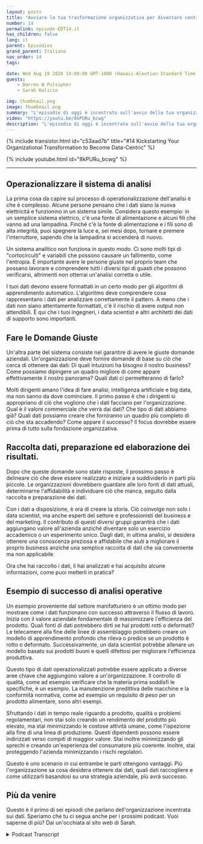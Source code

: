 ```yaml
---
layout: posts
title: "Avviare la tua trasformazione organizzativa per diventare centrati sui dati."
number: 14
permalink: episode-EDT14-it
has_children: false
lang: it
parent: Episódios
grand_parent: Italiano
nav_order: 14
tags:

date: Wed Aug 19 2020 14:00:00 GMT-1000 (Hawaii-Aleutian Standard Time)
guests:
    - Darren W Pulsipher
    - Sarah Kalicin

img: thumbnail.png
image: thumbnail.png
summary: "L'episodio di oggi è incentrato sull'avvio della tua organizzazione per diventare centrata sui dati e sul valore che ciò può portare. L'ospite speciale di Darren è Sarah Kalicin, data scientist principale per i data center presso Intel."
video: "https://youtu.be/8kPURu_bcwg"
description: "L'episodio di oggi è incentrato sull'avvio della tua organizzazione per diventare centrata sui dati e sul valore che ciò può portare. L'ospite speciale di Darren è Sarah Kalicin, data scientist principale per i data center presso Intel."
---
```


<div>
{% include transistor.html id="c53aad7b" title="#14 Kickstarting Your Organizational Transformation to Become Data-Centric" %}

{% include youtube.html id="8kPURu_bcwg" %}
</div>

---

## Operazionalizzare il sistema di analisi

La prima cosa da capire sul processo di operationalizzazione dell'analisi è che è complesso. Alcune persone pensano che i dati siano la nuova elettricità e funzionino in un sistema simile. Considera questo esempio: in un semplice sistema elettrico, c'è una fonte di alimentazione e alcuni fili che vanno ad una lampadina. Finché c'è la fonte di alimentazione e i fili sono di alta integrità, puoi spegnere la luce e, sei mesi dopo, tornare e premere l'interruttore, sapendo che la lampadina si accenderà di nuovo.

Un sistema analitico non funziona in questo modo. Ci sono molti tipi di "cortocircuiti" e variabili che possono causare un fallimento, come l'entropia. È importante avere le persone giuste nel proprio team che possano lavorare e comprendere tutti i diversi tipi di guasti che possono verificarsi, altrimenti non otterrai un'analisi corretta o utile.

I tuoi dati devono essere formattati in un certo modo per gli algoritmi di apprendimento automatico. L'algoritmo deve comprendere cosa rappresentano i dati per analizzare correttamente il pattern. A meno che i dati non siano attentamente formattati, c'è il rischio di avere output non attendibili. È qui che i tuoi ingegneri, i data scientist e altri architetti dei dati di supporto sono importanti.

## Fare le Domande Giuste

Un'altra parte del sistema consiste nel garantire di avere le giuste domande aziendali. Un'organizzazione deve fornire domande di base su ciò che cerca di ottenere dai dati: Di quali intuizioni ha bisogno il nostro business? Come possiamo dipingere un quadro migliore di come appare effettivamente il nostro panorama? Quali dati ci permetteranno di farlo?

Molti dirigenti amano l'idea di fare analisi, intelligenza artificiale e big data, ma non sanno da dove cominciare. Il primo passo è che i dirigenti si appropriano di ciò che vogliono che i dati facciano per l'organizzazione. Qual è il valore commerciale che verrà dai dati? Che tipo di dati abbiamo già? Quali dati possiamo creare che forniranno un quadro più completo di ciò che sta accadendo? Come appare il successo? Il focus dovrebbe essere prima di tutto sulla fondazione organizzativa.

## Raccolta dati, preparazione ed elaborazione dei risultati.

Dopo che queste domande sono state risposte, il prossimo passo è delineare ciò che deve essere realizzato e iniziare a suddividerlo in parti più piccole. Le organizzazioni dovrebbero guardare alle loro fonti di dati attuali, determinarne l'affidabilità e individuare ciò che manca, seguito dalla raccolta e preparazione dei dati.

Con i dati a disposizione, è ora di creare la storia. Ciò coinvolge non solo i data scientist, ma anche esperti del settore e professionisti del business e del marketing. Il contributo di questi diversi gruppi garantirà che i dati aggiungano valore all'azienda anziché diventare solo un esercizio accademico o un esperimento unico. Dagli dati, in ultima analisi, si desidera ottenere una conoscenza preziosa e affidabile che aiuti a migliorare il proprio business anziché una semplice raccolta di dati che sia conveniente ma non applicabile.

Ora che hai raccolto i dati, li hai analizzati e hai acquisito alcune informazioni, come puoi metterli in pratica?

## Esempio di successo di analisi operative

Un esempio proveniente dal settore manifatturiero è un ottimo modo per mostrare come i dati funzionano con successo attraverso il flusso di lavoro. Inizia con il valore aziendale fondamentale di massimizzare l'efficienza del prodotto. Quali fonti di dati potrebbero dirti se hai prodotti rotti o deformati? Le telecamere alla fine delle linee di assemblaggio potrebbero creare un modello di apprendimento profondo che rileva o predice se un prodotto è rotto o deformato. Successivamente, un data scientist potrebbe allenare un modello basato sui prodotti buoni e quelli difettosi per migliorare l'efficienza produttiva.

Questo tipo di dati operazionalizzati potrebbe essere applicato a diverse aree chiave che aggiungono valore a un'organizzazione. Il controllo di qualità, come ad esempio verificare che la materia prima soddisfi le specifiche, è un esempio. La manutenzione predittiva delle macchine e la conformità normativa, come ad esempio un requisito di peso per un prodotto alimentare, sono altri esempi.

Sfruttando i dati in tempo reale riguardo a prodotto, qualità o problemi regolamentari, non stai solo creando un rendimento del prodotto più elevato, ma stai minimizzando le costose attività umane, come l'ispezione alla fine di una linea di produzione. Questi dipendenti possono essere indirizzati verso compiti di maggior valore. Stai inoltre minimizzando gli sprechi e creando un'esperienza del consumatore più coerente. Inoltre, stai proteggendo l'azienda minimizzando i rischi regolatori.

Questo è uno scenario in cui entrambe le parti ottengono vantaggi. Più l'organizzazione sa cosa desidera ottenere dai dati, quali dati raccogliere e come utilizzarli basandosi su una strategia aziendale, più avrà successo.

## Più da venire

Questo è il primo di sei episodi che parlano dell'organizzazione incentrata sui dati. Speriamo che tu ci segua anche per i prossimi podcast. Vuoi saperne di più? Dai un'occhiata al sito web di Sarah.



<details>
<summary> Podcast Transcript </summary>

<p></p>

</details>
